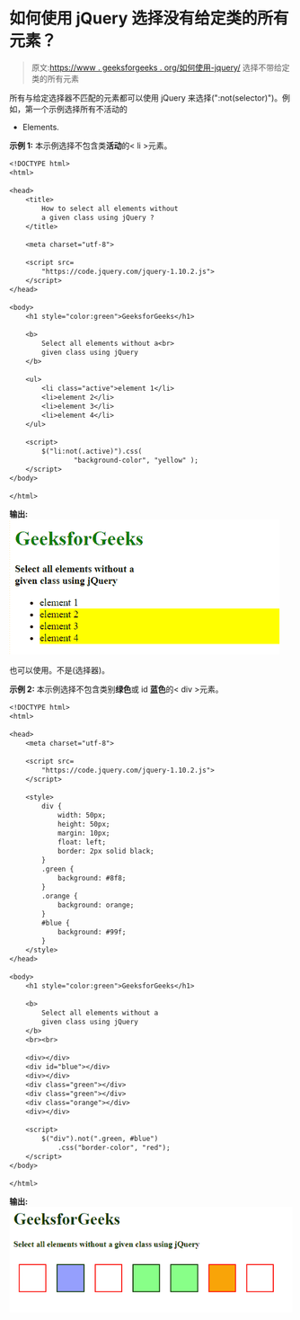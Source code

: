 # 如何使用 jQuery 选择没有给定类的所有元素？

> 原文:[https://www . geeksforgeeks . org/如何使用-jquery/](https://www.geeksforgeeks.org/how-to-select-all-elements-without-a-given-class-using-jquery/) 选择不带给定类的所有元素

所有与给定选择器不匹配的元素都可以使用 jQuery 来选择(":not(selector)")。例如，第一个示例选择所有不活动的

*   Elements.

**示例 1:** 本示例选择不包含类**活动**的< li >元素。

```
<!DOCTYPE html>
<html>

<head>
    <title>
        How to select all elements without
        a given class using jQuery ?
    </title>

    <meta charset="utf-8">

    <script src=
        "https://code.jquery.com/jquery-1.10.2.js">
    </script>
</head>

<body>
    <h1 style="color:green">GeeksforGeeks</h1>

    <b>
        Select all elements without a<br>
        given class using jQuery
    </b>

    <ul>
        <li class="active">element 1</li>
        <li>element 2</li>
        <li>element 3</li>
        <li>element 4</li>
    </ul>

    <script>
        $("li:not(.active)").css(
                "background-color", "yellow" );
    </script>
</body>

</html>
```

**输出:**
![](img/dad022eb80e0300b25866327b28075d1.png)

也可以使用。不是(选择器)。

**示例 2:** 本示例选择不包含类别**绿色**或 id **蓝色**的< div >元素。

```
<!DOCTYPE html>
<html>

<head>
    <meta charset="utf-8">

    <script src=
        "https://code.jquery.com/jquery-1.10.2.js">
    </script>

    <style>
        div {
            width: 50px;
            height: 50px;
            margin: 10px;
            float: left;
            border: 2px solid black;
        }
        .green {
            background: #8f8;
        }
        .orange {
            background: orange;
        }
        #blue {
            background: #99f;
        }
    </style>
</head>

<body>
    <h1 style="color:green">GeeksforGeeks</h1>

    <b>
        Select all elements without a
        given class using jQuery
    </b>
    <br><br>

    <div></div>
    <div id="blue"></div>
    <div></div>
    <div class="green"></div>
    <div class="green"></div>
    <div class="orange"></div>
    <div></div>

    <script>
        $("div").not(".green, #blue")
            .css("border-color", "red");
    </script>
</body>

</html>
```

**输出:**
![](img/494aada0cb0327d5969145bda5670d5a.png)